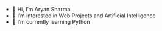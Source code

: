 - 👋 Hi, I’m Aryan Sharma
- 👀 I’m interested in Web Projects and Artificial Intelligence
- 🌱 I’m currently learning Python

<!---
AryanSharmaDev/AryanSharmaDev is a ✨ special ✨ repository because its `README.md` (this file) appears on your GitHub profile.
You can click the Preview link to take a look at your changes.
--->
